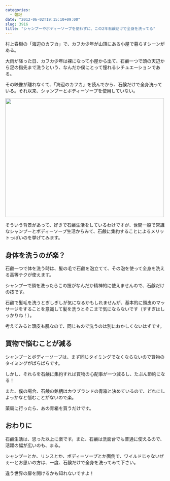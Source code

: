```yaml
---
categories:
  - 雑記
date: "2012-06-02T19:15:10+09:00"
slug: 3916
title: "シャンプーやボディーソープを使わずに、この2年石鹸だけで全身を洗ってる"
---
```


村上春樹の「海辺のカフカ」で、カフカ少年が山頂にある小屋で暮らすシーンがある。

大雨が降った日、カフカ少年は裸になって小屋から出て、石鹸一つで頭の天辺から足の指先まで洗うという、なんだか僕にとって憧れるシチュエーションである。

その映像が離れなくて、「海辺のカフカ」を読んでから、石鹸だけで全身洗っている。それ以来、シャンプーとボディーソープを使用していない。

<img alt="" src="/images/2012/06/3916_1.jpg" width="500" height="375">

そういう背景があって、好きで石鹸生活をしているわけですが、世間一般で常識なシャンプーとボディーソープ生活からみて、石鹸に集約することによるメリットっぽいのを挙げてみます。

## 身体を洗うのが楽？

石鹸一つで体を洗う時は、髪の毛で石鹸を泡立てて、その泡を使って全身を洗える高等テクが使えます。

シャンプーで頭を洗ったらこの技がなんだか精神的に使えませんので、石鹸だけの技です。

石鹸で髪毛を洗うとぎしぎしが気になるかもしれませんが、基本的に頭皮のマッサージをすることを意識して髪を洗うとそこまで気にならないです（すすぎはしっかりね！）。

考えてみると頭皮も肌なので、同じもので洗うのは別におかしくないはずです。

## 買物で悩むことが減る

シャンプーとボディーソープは、まず同じタイミングでなくならないので買物のタイミングがばらばらです。

しかし、それらを石鹸に集約すれば買物の心配事が一つ減るし、たぶん節約になる！

また、僕の場合、石鹸の銘柄はカウブランドの青箱と決めているので、どれにしよっかなと悩むことがないので楽。

薬局に行ったら、あの青箱を買うだけです。

<amazon id="B000FQN8AI" title="カウブランド石鹸 青箱バスサイズ135g*6個" src="https://images-na.ssl-images-amazon.com/images/I/31nZ-lFtEML._SL160_.jpg">

## おわりに

石鹸生活は、思った以上に楽です。また、石鹸は洗面台でも普通に使えるので、活躍の幅が広いのも、まる。

シャンプーとか、リンスとか、ボディーソープとか面倒で、ワイルドじゃないぜぇ〜とお思いの方は、一度、石鹸だけで全身を洗ってみて下さい。

違う世界の扉を開けるかも知れないですよ！

